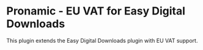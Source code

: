 # Pronamic - EU VAT for Easy Digital Downloads

This plugin extends the Easy Digital Downloads plugin with EU VAT support.
